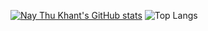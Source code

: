 [![Nay Thu Khant's GitHub stats](https://github-readme-stats.vercel.app/api?username=naythukhant&show_icons=true&theme=synthwave)](https://facebook.com/Mr.naythukhant)
![Top Langs](https://github-readme-stats.vercel.app/api/top-langs/?username=naythukhant)
